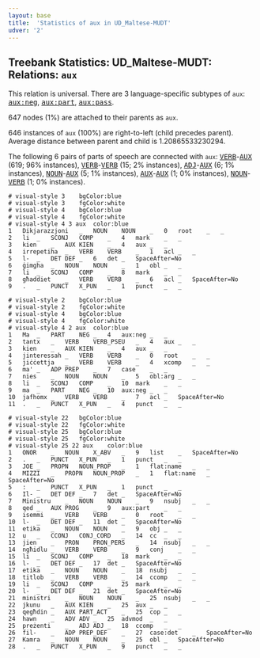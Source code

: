 ```yaml
---
layout: base
title:  'Statistics of aux in UD_Maltese-MUDT'
udver: '2'
---
```


## Treebank Statistics: UD_Maltese-MUDT: Relations: `aux`

This relation is universal.
There are 3 language-specific subtypes of `aux`: <tt><a href="mt_mudt-dep-aux-neg.html">aux:neg</a></tt>, <tt><a href="mt_mudt-dep-aux-part.html">aux:part</a></tt>, <tt><a href="mt_mudt-dep-aux-pass.html">aux:pass</a></tt>.

647 nodes (1%) are attached to their parents as `aux`.

646 instances of `aux` (100%) are right-to-left (child precedes parent).
Average distance between parent and child is 1.20865533230294.

The following 6 pairs of parts of speech are connected with `aux`: <tt><a href="mt_mudt-pos-VERB.html">VERB</a></tt>-<tt><a href="mt_mudt-pos-AUX.html">AUX</a></tt> (619; 96% instances), <tt><a href="mt_mudt-pos-VERB.html">VERB</a></tt>-<tt><a href="mt_mudt-pos-VERB.html">VERB</a></tt> (15; 2% instances), <tt><a href="mt_mudt-pos-ADJ.html">ADJ</a></tt>-<tt><a href="mt_mudt-pos-AUX.html">AUX</a></tt> (6; 1% instances), <tt><a href="mt_mudt-pos-NOUN.html">NOUN</a></tt>-<tt><a href="mt_mudt-pos-AUX.html">AUX</a></tt> (5; 1% instances), <tt><a href="mt_mudt-pos-AUX.html">AUX</a></tt>-<tt><a href="mt_mudt-pos-AUX.html">AUX</a></tt> (1; 0% instances), <tt><a href="mt_mudt-pos-NOUN.html">NOUN</a></tt>-<tt><a href="mt_mudt-pos-VERB.html">VERB</a></tt> (1; 0% instances).


~~~ conllu
# visual-style 3	bgColor:blue
# visual-style 3	fgColor:white
# visual-style 4	bgColor:blue
# visual-style 4	fgColor:white
# visual-style 4 3 aux	color:blue
1	Dikjarazzjoni	_	NOUN	NOUN	_	0	root	_	_
2	li	_	SCONJ	COMP	_	4	mark	_	_
3	kien	_	AUX	KIEN	_	4	aux	_	_
4	irrepetiha	_	VERB	VERB	_	1	acl	_	_
5	l-	_	DET	DEF	_	6	det	_	SpaceAfter=No
6	ġimgha	_	NOUN	NOUN	_	1	obl	_	_
7	li	_	SCONJ	COMP	_	8	mark	_	_
8	għaddiet	_	VERB	VERB	_	6	acl	_	SpaceAfter=No
9	.	_	PUNCT	X_PUN	_	1	punct	_	_

~~~


~~~ conllu
# visual-style 2	bgColor:blue
# visual-style 2	fgColor:white
# visual-style 4	bgColor:blue
# visual-style 4	fgColor:white
# visual-style 4 2 aux	color:blue
1	Ma	_	PART	NEG	_	4	aux:neg	_	_
2	tantx	_	VERB	VERB_PSEU	_	4	aux	_	_
3	kien	_	AUX	KIEN	_	4	aux	_	_
4	jinteressah	_	VERB	VERB	_	0	root	_	_
5	jiċċettja	_	VERB	VERB	_	4	xcomp	_	_
6	ma'	_	ADP	PREP	_	7	case	_	_
7	nies	_	NOUN	NOUN	_	5	obl:arg	_	_
8	li	_	SCONJ	COMP	_	10	mark	_	_
9	ma	_	PART	NEG	_	10	aux:neg	_	_
10	jafhomx	_	VERB	VERB	_	7	acl	_	SpaceAfter=No
11	.	_	PUNCT	X_PUN	_	4	punct	_	_

~~~


~~~ conllu
# visual-style 22	bgColor:blue
# visual-style 22	fgColor:white
# visual-style 25	bgColor:blue
# visual-style 25	fgColor:white
# visual-style 25 22 aux	color:blue
1	ONOR	_	NOUN	X_ABV	_	9	list	_	SpaceAfter=No
2	.	_	PUNCT	X_PUN	_	1	punct	_	_
3	JOE	_	PROPN	NOUN_PROP	_	1	flat:name	_	_
4	MIZZI	_	PROPN	NOUN_PROP	_	1	flat:name	_	SpaceAfter=No
5	:	_	PUNCT	X_PUN	_	1	punct	_	_
6	Il-	_	DET	DEF	_	7	det	_	SpaceAfter=No
7	Ministru	_	NOUN	NOUN	_	9	nsubj	_	_
8	qed	_	AUX	PROG	_	9	aux:part	_	_
9	isemmi	_	VERB	VERB	_	0	root	_	_
10	l-	_	DET	DEF	_	11	det	_	SpaceAfter=No
11	etika	_	NOUN	NOUN	_	9	obj	_	_
12	u	_	CCONJ	CONJ_CORD	_	14	cc	_	_
13	jien	_	PRON	PRON_PERS	_	14	nsubj	_	_
14	ngħidlu	_	VERB	VERB	_	9	conj	_	_
15	li	_	SCONJ	COMP	_	18	mark	_	_
16	l-	_	DET	DEF	_	17	det	_	SpaceAfter=No
17	etika	_	NOUN	NOUN	_	18	nsubj	_	_
18	titlob	_	VERB	VERB	_	14	ccomp	_	_
19	li	_	SCONJ	COMP	_	25	mark	_	_
20	l-	_	DET	DEF	_	21	det	_	SpaceAfter=No
21	ministri	_	NOUN	NOUN	_	25	nsubj	_	_
22	jkunu	_	AUX	KIEN	_	25	aux	_	_
23	qegħdin	_	AUX	PART_ACT	_	25	cop	_	_
24	hawn	_	ADV	ADV	_	25	advmod	_	_
25	preżenti	_	ADJ	ADJ	_	18	ccomp	_	_
26	fil-	_	ADP	PREP_DEF	_	27	case:det	_	SpaceAfter=No
27	Kamra	_	NOUN	NOUN	_	25	obl	_	SpaceAfter=No
28	.	_	PUNCT	X_PUN	_	9	punct	_	_

~~~


